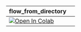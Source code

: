

| flow_from_directory  |   |
|---|---|
| [![Open In Colab](https://colab.research.google.com/assets/colab-badge.svg)](https://colab.research.google.com/github/1010code/tensorflow-generator/blob/main/CNN_flow_from_directory.ipynb)  |   |
